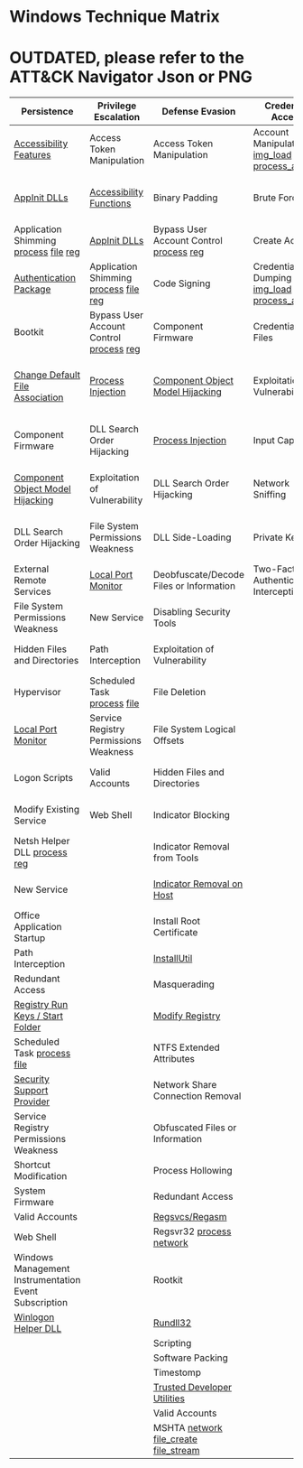 # Windows Technique Matrix
# OUTDATED, please refer to the ATT&CK Navigator Json or PNG

| ﻿Persistence                                           | Privilege Escalation                  | Defense Evasion                         | Credential Access                      | Discovery                              | Lateral Movement                    | Execution                          | Collection                     | Exfiltration                                  | Command and Control                     |
|-------------------------------------------------------|---------------------------------------|-----------------------------------------|----------------------------------------|----------------------------------------|-------------------------------------|------------------------------------|--------------------------------|-----------------------------------------------|-----------------------------------------|
| [Accessibility Features](../1_process_creation/include_accessibility_features.xml)                                | Access Token Manipulation             | Access Token Manipulation               | Account Manipulation [img_load](../7_image_load/include_mimikatz_inmem.xml) [process_access](../10_process_access/include_mimikatz_inmem.xml)                   | [Account Discovery](../3_network_connection_initiated/include_native_windows_tools.xml)                      | Application Deployment Software     | [Command-Line Interface](../1_process_creation/include_living_of_the_land.xml)            | [Audio Capture](Collection/Audio_Capture.md)                  | Automated Exfiltration                        | Commonly Used Port [1](../3_network_connection_initiated/include_ports_suspicous.xml) [2](../3_network_connection_initiated/include_native_windows_tools.xml)                      |
| [AppInit DLLs](../12_13_14_registry_event/include_dll_injection_at_process_launch.xml)                                          | [Accessibility Functions](../1_process_creation/include_accessibility_features.xml)                | Binary Padding                          | Brute Force                            | Application Window Discovery           | Exploitation of Vulnerability       | Dynamic Data Exchange             |Automated Collection           | Data Compressed                               | Communication Through Removable Media   |
| Application Shimming [process](../1_process_creation/include_appc_shim.xml) [file](../11_file_create/include_appc_shim.xml) [reg](../12_13_14_registry_event/include_appc_shim.xml)                                  | [AppInit DLLs](12_13_14_registry_event/include_dll_injection_at_process_launch.xml)                           | Bypass User Account Control [process](../1_process_creation/include_bypass_uac.xml) [reg](../12_13_14_registry_event/include_bypass_uac.xml)             | Create Account                         | File and Directory Discovery           | Logon Scripts                       | Execution through API              | Clipboard Data                 | Data Encrypted                                | Connection Proxy                        |
| [Authentication Package](../12_13_14_registry_event/include_authentication_package.xml)                                | Application Shimming [process](1_process_creation/include_appc_shim.xml) [file](../11_file_create/include_appc_shim.xml) [reg](../12_13_14_registry_event/include_appc_shim.xml)                  | Code Signing                            | Credential Dumping [img_load](7_image_load/include_mimikatz_inmem.xml) [reg](../12_13_14_registry_event/include_windows_credential_providers.xml) [process_access](../10_process_access/include_mimikatz_inmem.xml)                     | Network Service Scanning               | Pass the Hash [img_load](../7_image_load/include_mimikatz_inmem.xml) [process_access](../10_process_access/include_mimikatz_inmem.xml)                       | Execution through Module Load      | Data Staged                    | Data Transfer Size Limits                     | Custom Command and Control Protocol     |
| Bootkit                                               | Bypass User Account Control [process](../1_process_creation/include_bypass_uac.xml) [reg](../12_13_14_registry_event/include_bypass_uac.xml)           | Component Firmware                      | Credentials in Files                   | [Network Share Discovery](../3_network_connection_initiated/include_native_windows_tools.xml)                | Pass the Ticket                     | Graphical User Interface           | Data from Local System         | Exfiltration Over Alternative Protocol        | Custom Cryptographic Protocol           |
| [Change Default File Association](../12_13_14_registry_event/include_autoruns_and_startup_keys.xml)                       | [Process Injection](../8_create_remote_thread/include_dll_injection.xml)                         | [Component Object Model Hijacking](../12_13_14_registry_event/include_com_hijack.xml)       | Exploitation of Vulnerability          | Peripheral Device Discovery            | [Remote Desktop Protocol](../12_13_14_registry_event/include_rdp_logon_execution.xml)             | [InstallUtil](../1_process_creation/include_installutil.xml)                        | Data from Network Shared Drive | Exfiltration Over Command and Control Channel | Data Encoding                           |
| Component Firmware                                    | DLL Search Order Hijacking            | [Process Injection](8_create_remote_thread/include_dll_injection.xml)                           | Input Capture                          | [Permission Groups Discovery](../3_network_connection_initiated/include_native_windows_tools.xml)            | Remote File Copy                    | [PowerShell](../1_process_creation/include_living_of_the_land.xml)                         | Data from Removable Media      | Exfiltration Over Other Network Medium        | Data Obfuscation                        |
| [Component Object Model Hijacking](../12_13_14_registry_event/include_com_hijack.xml)                      | Exploitation of Vulnerability         | DLL Search Order Hijacking              | Network Sniffing                       | Process Discovery                      | Remote Services                     | Process Hollowing                  | Email Collection               | Exfiltration Over Physical Medium             | Fallback Channels                       |
| DLL Search Order Hijacking                            | File System Permissions Weakness      | DLL Side-Loading                        | Private Keys                           | Query Registry [process](../1_process_creation/include_living_of_the_land.xml) [reg](../3_network_connection_initiated/include_native_windows_tools.xml)                         | Replication Through Removable Media | [Regsvcs/Regasm](../1_process_creation/include_regsvcs_regasm.xml)                     | Input Capture                  | Scheduled Transfer                            | Multi-Stage Channels                    |
| External Remote Services                              | [Local Port Monitor](../12_13_14_registry_event/include_local_port_monitor.xml)                    | Deobfuscate/Decode Files or Information | Two-Factor Authentication Interception | [Remote System Discovery](../3_network_connection_initiated/include_native_windows_tools.xml)                | Shared Webroot                      | Regsvr32 [process](../1_process_creation/include_living_of_the_land.xml) [network](../3_network_connection_initiated/include_native_windows_tools.xml)                           | Screen Capture                 |                                               | Multiband Communication                 |
| File System Permissions Weakness                      | New Service                           | Disabling Security Tools                |                                        | [Security Software Discovery](../1_process_creation/include_living_of_the_land.xml)            | Taint Shared Content                | [Rundll32](../3_network_connection_initiated/include_native_windows_tools.xml)                           | Video Capture                  |                                               | Multilayer Encryption                   |
| Hidden Files and Directories                          | Path Interception                     | Exploitation of Vulnerability           |                                        | [System Information Discovery](../1_process_creation/include_living_of_the_land.xml)           | Third-party Software                | Scheduled Task [process](../1_process_creation/include_living_of_the_land.xml) [file](../11_file_create/include_scheduled_task_changes.xml)                     |                                |                                               | Remote File Copy                        |
| Hypervisor                                            | Scheduled Task [process](../1_process_creation/include_living_of_the_land.xml) [file](../11_file_create/include_scheduled_task_changes.xml)                       | File Deletion                           |                                        | [iguration Discovery](../1_process_creation/include_living_of_the_land.xml) | Windows Admin Shares [file](../1_process_creation/include_living_of_the_land.xml) [network](../3_network_connection_initiated/include_native_windows_tools.xml)               | Scripting                          |                                |                                               | Standard Application Layer Protocol     |
| [Local Port Monitor](../12_13_14_registry_event/include_local_port_monitor.xml)                                    | Service Registry Permissions Weakness | File System Logical Offsets             |                                        | [System Network Connections Discovery](../1_process_creation/include_living_of_the_land.xml)   | [Windows Remote Management](../1_process_creation/include_windows_remote_management.xml)           | Service Execution                  |                                |                                               | Standard Cryptographic Protocol         |
| Logon Scripts                                         | Valid Accounts                        | Hidden Files and Directories            |                                        | [System Owner/User Discovery](../1_process_creation/include_living_of_the_land.xml)            |                                     | Third-party Software               |                                |                                               | Standard Non-Application Layer Protocol |
| Modify Existing Service                               | Web Shell                             | Indicator Blocking                      |                                        | [System Service Discovery](../1_process_creation/include_living_of_the_land.xml)               |                                     | [Trusted Developer Utilities](../1_process_creation/include_msbuild.xml)        |                                |                                               | Uncommonly Used Port                    |
| Netsh Helper DLL [process](../1_process_creation/include_living_of_the_land.xml) [reg](../12_13_14_registry_event/include_netsh.xml)                                      |                                       | Indicator Removal from Tools            |                                        | [System Time Discovery](../1_process_creation/include_living_of_the_land.xml)                  |                                     | [Windows Management Instrumentation](../3_network_connection_initiated/include_native_windows_tools.xml) |                                |                                               | Web Service                             |
| New Service                                           |                                       | [Indicator Removal on Host](../1_process_creation/include_living_of_the_land.xml)               |                                        |                                        |                                     | [Windows Remote Management](../1_process_creation/include_windows_remote_management.xml)          |                                |                                               |                                         |
| Office Application Startup                            |                                       | Install Root Certificate                |                                        |                                        |                                     | MSHTA [network](../3_network_connection_initiated/include_native_windows_tools.xml) [file_create](../11_file_create/include_hta_scripts.xml) [file_stream](../15_file_create_stream_hash/include_hta_scripts.xml)                                    |                                |                                               |                                         |
| Path Interception                                     |                                       | [InstallUtil](../1_process_creation/include_installutil.xml)                             |                                        |                                        |                                     |                                    |                                |                                               |                                         |
| Redundant Access                                      |                                       | Masquerading                            |                                        |                                        |                                     |                                    |                                |                                               |                                         |
| [Registry Run Keys / Start Folder](../12_13_14_registry_event/include_autoruns_and_startup_keys.xml)                      |                                       | [Modify Registry](../1_process_creation/include_living_of_the_land.xml)                         |                                        |                                        |                                     |                                    |                                |                                               |                                         |
| Scheduled Task [process](../1_process_creation/include_living_of_the_land.xml) [file](../11_file_create/include_scheduled_task_changes.xml)                                       |                                       | NTFS Extended Attributes                |                                        |                                        |                                     |                                    |                                |                                               |                                         |
| [Security Support Provider](../12_13_14_registry_event/include_security_support_provider.xml)                             |                                       | Network Share Connection Removal        |                                        |                                        |                                     |                                    |                                |                                               |                                         |
| Service Registry Permissions Weakness                 |                                       | Obfuscated Files or Information         |                                        |                                        |                                     |                                    |                                |                                               |                                         |
| Shortcut Modification                                 |                                       | Process Hollowing                       |                                        |                                        |                                     |                                    |                                |                                               |                                         |
| System Firmware                                       |                                       | Redundant Access                        |                                        |                                        |                                     |                                    |                                |                                               |                                         |
| Valid Accounts                                        |                                       | [Regsvcs/Regasm](../1_process_creation/include_regsvcs_regasm.xml)                          |                                        |                                        |                                     |                                    |                                |                                               |                                         |
| Web Shell                                             |                                       | Regsvr32 [process](../1_process_creation/include_living_of_the_land.xml) [network](../3_network_connection_initiated/include_native_windows_tools.xml)                                |                                        |                                        |                                     |                                    |                                |                                               |                                         |
| Windows Management Instrumentation Event Subscription |                                       | Rootkit                                 |                                        |                                        |                                     |                                    |                                |                                               |                                         |
| [Winlogon Helper DLL](../12_13_14_registry_event/include_autoruns_and_startup_keys.xml)                                   |                                       | [Rundll32](../3_network_connection_initiated/include_native_windows_tools.xml)                                |                                        |                                        |                                     |                                    |                                |                                               |                                         |
|                                                       |                                       | Scripting                               |                                        |                                        |                                     |                                    |                                |                                               |                                         |
|                                                       |                                       | Software Packing                        |                                        |                                        |                                     |                                    |                                |                                               |                                         |
|                                                       |                                       | Timestomp                               |                                        |                                        |                                     |                                    |                                |                                               |                                         |
|                                                       |                                       | [Trusted Developer Utilities](../1_process_creation/include_msbuild.xml)             |                                        |                                        |                                     |                                    |                                |                                               |                                         |
|                                                       |                                       | Valid Accounts                          |                                        |                                        |                                     |                                    |                                |                                               |                                         |
|                                          |                                         | MSHTA [network](../3_network_connection_initiated/include_native_windows_tools.xml) [file_create](../11_file_create/include_hta_scripts.xml) [file_stream](../15_file_create_stream_hash/include_hta_scripts.xml)
